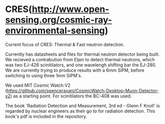 # CRES(http://www.open-sensing.org/cosmic-ray-environmental-sensing) 
Current focus of CRES: Thermal & Fast neutron detection. 


Currently has datasheets and files for thermal neutron detector being built. We recieved a contrabution from Eljen to detect thermal neutrons, which was two EJ-426 scinitilators, and one wavelengh shifting bar the EJ-280. We are currently trying to produce results with a 6mm SiPM, before switching to using three 1mm SiPM's.

We used MIT Cosmic Watch V2 (https://github.com/spenceraxani/CosmicWatch-Desktop-Muon-Detector-v2) as a starting point. For scinitilators the BC-408 was used.

The book 'Radiation Detection and Measurement, 3rd ed - Glenn F Knoll' is regarded by nuclear engineers as their go to for radiation detection. This book's pdf is included in the repository.
